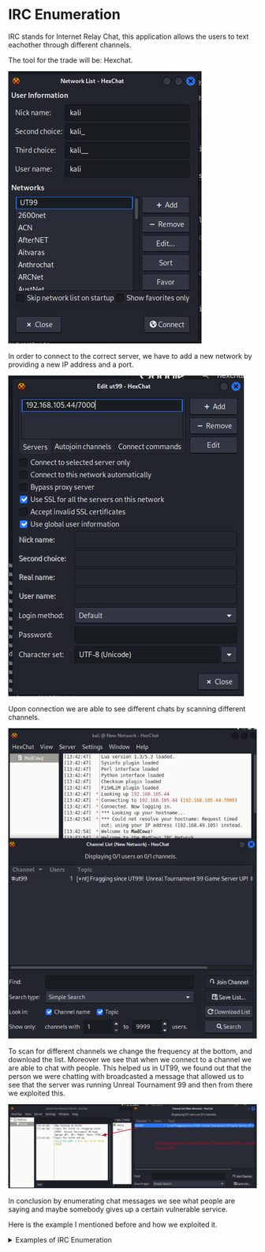 # IRC Enumeration

IRC stands for Internet Relay Chat, this application allows the users to text eachother through different channels.&#x20;

The tool for the trade will be: Hexchat.&#x20;

![](<../../.gitbook/assets/image (56).png>)

In order to connect to the correct server, we have to add a new network by providing a new IP address and a port.&#x20;

![](<../../.gitbook/assets/image (51).png>)

Upon connection we are able to see different chats by scanning different channels.&#x20;

![](<../../.gitbook/assets/image (74).png>)

To scan for different channels we change the frequency at the bottom, and download the list. Moreover we see that when we connect to a channel we are able to chat with people. This helped us in UT99, we found out that the person we were chatting with broadcasted a message that allowed us to see that the server was running Unreal Tournament 99 and then from there we exploited this.&#x20;

![](<../../.gitbook/assets/image (12).png>)

In conclusion by enumerating chat messages we see what people are saying and maybe somebody gives up a certain vulnerable service.&#x20;

Here is the example I mentioned before and how we exploited it.&#x20;

<details>

<summary>Examples of IRC Enumeration</summary>

[https://app.gitbook.com/s/YHYrY7W6LPyh4URSZJKR/exploitation](https://app.gitbook.com/s/YHYrY7W6LPyh4URSZJKR/exploitation)

</details>
